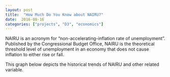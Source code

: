 ```yaml
---
layout: post
title:  "How Much Do You Know about NAIRU?"
date:  2016-08-16
categories: ["projects", "D3", "economics"]
---
```


NAIRU is an acronym for “non-accelerating-inflation rate of unemployment”. Published by the Congressional Budget Office, NAIRU is the theoretical threshold level of unemployment in an economy that does not cause inflation to either rise or fall.


This graph below depicts the historical trends of NAIRU and other related variable.

<script src="https://d3js.org/d3.v4.min.js"></script>
<div id="time-graph"></div>
<script>
var svg = d3.select("#time-graph").append("svg"),
    margin = {top: 20, right: 80, bottom: 30, left: 50},
    width = svg.attr("width") - margin.left - margin.right,
    height = svg.attr("height") - margin.top - margin.bottom,
    g = svg.append("g").attr("transform", "translate(" + margin.left + "," + margin.top + ")");

var parseTime = d3.timeParse("%m-%d-%Y");

var x = d3.scaleTime().range([0, width]),
    y = d3.scaleLinear().range([height, 0]),
    z = d3.scaleOrdinal(d3.schemeCategory10);

var line = d3.line()
    .curve(d3.curveBasis)
    .x(function(d) { return x(d.date); })
    .y(function(d) { return y(d.percentage); });

d3.tsv("http://kennylee15.github.io/blog/assets/posts/2016-08-16-NAIRU/fred.csv", type, function(error, data) {
  if (error) throw error;

  var variables = data.columns.slice(1).map(function(id) {
    return {
      id: id,
      values: data.map(function(d) {
        return {date: d.date, percentage: d[id]};
      })
    };
  });

  x.domain(d3.extent(data, function(d) { return d.date; }));

  y.domain([
    d3.min(variables, function(c) { return d3.min(c.values, function(d) { return d.percentage; }); }),
    d3.max(variables, function(c) { return d3.max(c.values, function(d) { return d.percentage; }); })
  ]);

  z.domain(variables.map(function(c) { return c.id; }));

  g.append("g")
      .attr("class", "axis axis--x")
      .attr("transform", "translate(0," + height + ")")
      .call(d3.axisBottom(x));

  g.append("g")
      .attr("class", "axis axis--y")
      .call(d3.axisLeft(y))
    .append("text")
      .attr("transform", "rotate(-90)")
      .attr("y", 6)
      .attr("dy", "0.71em")
      .attr("fill", "#000")
      .text("percentage, %");

  var variable = g.selectAll(".variable")
    .data(variables)
    .enter().append("g")
      .attr("class", "variable");

  variable.append("path")
      .attr("class", "line")
      .attr("d", function(d) { return line(d.values); })
      .style("stroke", function(d) { return z(d.id); });

  variable.append("text")
      .datum(function(d) { return {id: d.id, value: d.values[d.values.length - 1]}; })
      .attr("transform", function(d) { return "translate(" + x(d.value.date) + "," + y(d.value.percentage) + ")"; })
      .attr("x", 3)
      .attr("dy", "0.35em")
      .style("font", "10px sans-serif")
      .text(function(d) { return d.id; });
});

function type(d, _, columns) {
  d.date = parseTime(d.date);
  for (var i = 1, n = columns.length, c; i < n; ++i) d[c = columns[i]] = +d[c];
  return d;
}
var margin = {top: 20, right: 20, buttom: 30, left: 50},
	width = 400 - margin.left - margin.right,
    height = 400 - margin.top - margin.buttom;

var parseTime = d3.timeParse("%m-%d-%y");

var x = d3.scaleTime().range([0, width]),
    y = d3.scaleLinear().range([height, 0]);

var xAxis = d3.axisBottom(x);

var yAxis = d3.axisLeft(y);

var line1 = d3.line()
	.x(function(d) { return x(d.DATE) })
	.y(function(d) { return y(d.NROU)});

var line2 = d3.line()
	.x(function(d) { return x(d.DATE) })
	.y(function(d) { return y(d.UNRATE)});

var line3 = d3.line()
	.x(function(d) { return x(d.DATE) })
	.y(function(d) { return y(d.FEDFUNDS)});


	.attr("width", width + margin.left + margin.right)
    .attr("height", height + margin.top + margin.bottom)
	.append("g")
	    .attr("transform", "translate(" + margin.left + "," + margin.top + ")");


d3.csv(, type, function(error, data) {
    if (error) throw error;
    console.log(data.columns);
    x.domain(d3.extent(data, function(d) { return d.date; }));
    y.domain(d3.extent(data, function(d) { return d.close; }));
    
    svg.append("g")
        .attr("class", "x axis")
        .attr("transform", "translate(0," + height + ")")
        .call(xAxis);

    svg.append("g")
        .attr("class", "y axis")
        .call(yAxis)

    .append("text")
        .attr("transform", "rotate(-90)")
        .attr("y", 6)
        .attr("dy", ".71em")
        .style("text-anchor", "end")
        .text("Percentage");

    svg.append("path")
        .data(data)
        .enter().append("line")
        .attr("class", "line1")
        .attr("d", line1);
}

function type(d) {
  d.DATE = formatDate.parse(d.DATE);
  d.NROU = +d.close;
  d.UNRATE = +d.UNRATE;
  d.FEDFUNDS = +d.FEDFUNDS;
  return d;
}


</script>